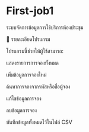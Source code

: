 # First-job1
ระบบจัดการข้อมูลการใช้บริการห้องประชุม

📘 รายละเอียดโปรแกรม

โปรแกรมนี้ช่วยให้ผู้ใช้สามารถ:

แสดงรายการการจองทั้งหมด

เพิ่มข้อมูลการจองใหม่

ค้นหาการจองจากรหัสหรือชื่อผู้จอง

แก้ไขข้อมูลการจอง

ลบข้อมูลการจอง

บันทึกข้อมูลทั้งหมดไว้ในไฟล์ CSV

